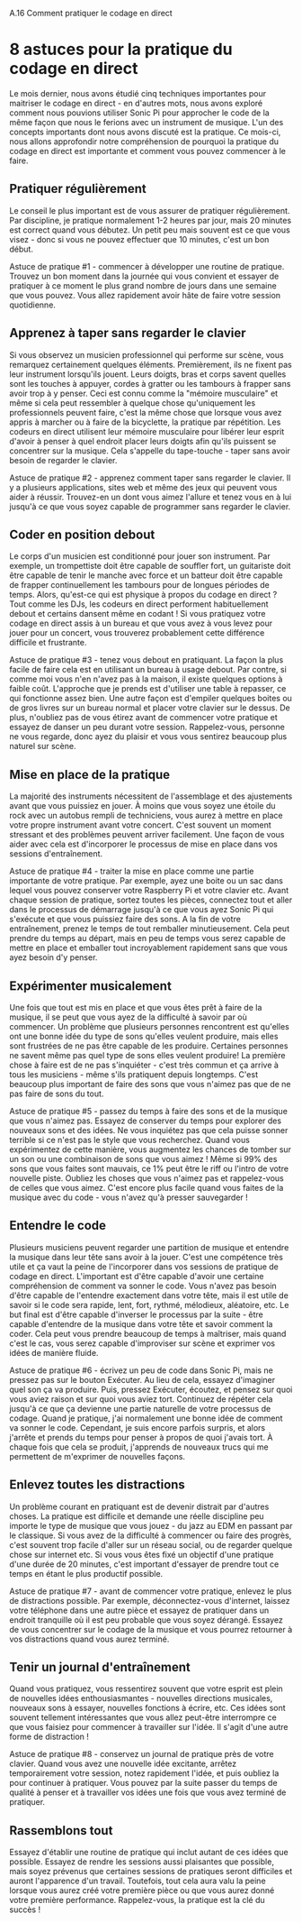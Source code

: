 A.16 Comment pratiquer le codage en direct

# 8 astuces pour la pratique du codage en direct

Le mois dernier, nous avons étudié cinq techniques importantes pour maitriser le codage en direct - en d'autres mots, nous avons exploré comment nous pouvions utiliser Sonic Pi pour approcher le code de la même façon que nous le ferions avec un instrument de musique. L'un des concepts importants dont nous avons discuté est la pratique. Ce mois-ci, nous allons approfondir notre compréhension de pourquoi la pratique du codage en direct est importante et comment vous pouvez commencer à le faire.


## Pratiquer régulièrement

Le conseil le plus important est de vous assurer de pratiquer régulièrement. Par discipline, je pratique normalement 1-2 heures par jour, mais 20 minutes est correct quand vous débutez. Un petit peu mais souvent est ce que vous visez - donc si vous ne pouvez effectuer que 10 minutes, c'est un bon début.

Astuce de pratique #1 - commencer à développer une routine de pratique. Trouvez un bon moment dans la journée qui vous convient et essayer de pratiquer à ce moment le plus grand nombre de jours dans une semaine que vous pouvez. Vous allez rapidement avoir hâte de faire votre session quotidienne.


## Apprenez à taper sans regarder le clavier

Si vous observez un musicien professionnel qui performe sur scène, vous remarquez certainement quelques éléments. Premièrement, ils ne fixent pas leur instrument lorsqu'ils jouent. Leurs doigts, bras et corps savent quelles sont les touches à appuyer, cordes à gratter ou les tambours à frapper sans avoir trop à y penser. Ceci est connu comme la "mémoire musculaire" et même si cela peut ressembler à quelque chose qu'uniquement les professionnels peuvent faire, c'est la même chose que lorsque vous avez appris à marcher ou à faire de la bicyclette, la pratique par répétition. Les codeurs en direct utilisent leur mémoire musculaire pour libérer leur esprit d'avoir à penser à quel endroit placer leurs doigts afin qu'ils puissent se concentrer sur la musique. Cela s'appelle du tape-touche - taper sans avoir besoin de regarder le clavier.

Astuce de pratique #2 - apprenez comment taper sans regarder le clavier. Il y a plusieurs applications, sites web et même des jeux qui peuvent vous aider à réussir. Trouvez-en un dont vous aimez l'allure et tenez vous en à lui jusqu'à ce que vous soyez capable de programmer sans regarder le clavier.


## Coder en position debout

Le corps d'un musicien est conditionné pour jouer son instrument. Par exemple, un trompettiste doit être capable de souffler fort, un guitariste doit être capable de tenir le manche avec force et un batteur doit être capable de frapper continuellement les tambours pour de longues périodes de temps. Alors, qu'est-ce qui est physique à propos du codage en direct ? Tout comme les DJs, les codeurs en direct performent habituellement debout et certains dansent même en codant ! Si vous pratiquez votre codage en direct assis à un bureau et que vous avez à vous levez pour jouer pour un concert, vous trouverez probablement cette différence difficile et frustrante.

Astuce de pratique #3 - tenez vous debout en pratiquant. La façon la plus facile de faire cela est en utilisant un bureau à usage debout. Par contre, si comme moi vous n'en n'avez pas à la maison, il existe quelques options à faible coût. L'approche que je prends est d'utiliser une table à repasser, ce qui fonctionne assez bien. Une autre façon est d'empiler quelques boites ou de gros livres sur un bureau normal et placer votre clavier sur le dessus. De plus, n'oubliez pas de vous étirez avant de commencer votre pratique et essayez de danser un peu durant votre session. Rappelez-vous, personne ne vous regarde, donc ayez du plaisir et vous vous sentirez beaucoup plus naturel sur scène.


## Mise en place de la pratique

La majorité des instruments nécessitent de l'assemblage et des ajustements avant que vous puissiez en jouer. À moins que vous soyez une étoile du rock avec un autobus rempli de techniciens, vous aurez à mettre en place votre propre instrument avant votre concert. C'est souvent un moment stressant et des problèmes peuvent arriver facilement. Une façon de vous aider avec cela est d'incorporer le processus de mise en place dans vos sessions d'entraînement.

Astuce de pratique #4 - traiter la mise en place comme une partie importante de votre pratique. Par exemple, ayez une boite ou un sac dans lequel vous pouvez conserver votre Raspberry Pi et votre clavier etc. Avant chaque session de pratique, sortez toutes les pièces, connectez tout et aller dans le processus de démarrage jusqu'à ce que vous ayez Sonic Pi qui s'exécute et que vous puissiez faire des sons. A la fin de votre entraînement, prenez le temps de tout remballer minutieusement. Cela peut prendre du temps au départ, mais en peu de temps vous serez capable de mettre en place et emballer tout incroyablement rapidement sans que vous ayez besoin d'y penser.


## Expérimenter musicalement

Une fois que tout est mis en place et que vous êtes prêt à faire de la musique, il se peut que vous ayez de la difficulté à savoir par où commencer. Un problème que plusieurs personnes rencontrent est qu'elles ont une bonne idée du type de sons qu'elles veulent produire, mais elles sont frustrées de ne pas être capable de les produire. Certaines personnes ne savent même pas quel type de sons elles veulent produire! La première chose à faire est de ne pas s'inquiéter - c'est très commun et ça arrive à tous les musiciens - même s'ils pratiquent depuis longtemps. C'est beaucoup plus important de faire des sons que vous n'aimez pas que de ne pas faire de sons du tout.

Astuce de pratique #5 - passez du temps à faire des sons et de la musique que vous n'aimez pas. Essayez de conserver du temps pour explorer des nouveaux sons et des idées. Ne vous inquiétez pas que cela puisse sonner terrible si ce n'est pas le style que vous recherchez. Quand vous expérimentez de cette manière, vous augmentez les chances de tomber sur un son ou une combinaison de sons que vous aimez ! Même si 99% des sons que vous faites sont mauvais, ce 1% peut être le riff ou l'intro de votre nouvelle piste. Oubliez les choses que vous n'aimez pas et rappelez-vous de celles que vous aimez. C'est encore plus facile quand vous faites de la musique avec du code - vous n'avez qu'à presser sauvegarder !


## Entendre le code

Plusieurs musiciens peuvent regarder une partition de musique et entendre la musique dans leur tête sans avoir à la jouer. C'est une compétence très utile et ça vaut la peine de l'incorporer dans vos sessions de pratique de codage en direct. L'important est d'être capable d'avoir une certaine compréhension de comment va sonner le code. Vous n'avez pas besoin d'être capable de l'entendre exactement dans votre tête, mais il est utile de savoir si le code sera rapide, lent, fort, rythmé, mélodieux, aléatoire, etc. Le but final est d'être capable d'inverser le processus par la suite - être capable d'entendre de la musique dans votre tête et savoir comment la coder. Cela peut vous prendre beaucoup de temps à maîtriser, mais quand c'est le cas, vous serez capable d'improviser sur scène et exprimer vos idées de manière fluide.

Astuce de pratique #6 - écrivez un peu de code dans Sonic Pi, mais ne pressez pas sur le bouton Exécuter. Au lieu de cela, essayez d'imaginer quel son ça va produire. Puis, pressez Exécuter, écoutez, et pensez sur quoi vous aviez raison et sur quoi vous aviez tort. Continuez de répéter cela jusqu'à ce que ça devienne une partie naturelle de votre processus de codage. Quand je pratique, j'ai normalement une bonne idée de comment va sonner le code. Cependant, je suis encore parfois surpris, et alors j'arrête et prends du temps pour penser à propos de quoi j'avais tort. À chaque fois que cela se produit, j'apprends de nouveaux trucs qui me permettent de m'exprimer de nouvelles façons.

## Enlevez toutes les distractions

Un problème courant en pratiquant est de devenir distrait par d'autres choses. La pratique est difficile et demande une réelle discipline peu importe le type de musique que vous jouez - du jazz au EDM en passant par le classique. Si vous avez de la difficulté à commencer ou faire des progrès, c'est souvent trop facile d'aller sur un réseau social, ou de regarder quelque chose sur internet etc. Si vous vous êtes fixé un objectif d'une pratique d'une durée de 20 minutes, c'est important d'essayer de prendre tout ce temps en étant le plus productif possible.

Astuce de pratique #7 - avant de commencer votre pratique, enlevez le plus de distractions possible. Par exemple, déconnectez-vous d'internet, laissez votre téléphone dans une autre pièce et essayez de pratiquer dans un endroit tranquille où il est peu probable que vous soyez dérangé. Essayez de vous concentrer sur le codage de la musique et vous pourrez retourner à vos distractions quand vous aurez terminé.


## Tenir un journal d'entraînement

Quand vous pratiquez, vous ressentirez souvent que votre esprit est plein de nouvelles idées enthousiasmantes - nouvelles directions musicales, nouveaux sons à essayer, nouvelles fonctions à écrire, etc. Ces idées sont souvent tellement intéressantes que vous allez peut-être interrompre ce que vous faisiez pour commencer à travailler sur l'idée. Il s'agit d'une autre forme de distraction !

Astuce de pratique #8 - conservez un journal de pratique près de votre clavier. Quand vous avez une nouvelle idée excitante, arrêtez temporairement votre session, notez rapidement l'idée, et puis oubliez la pour continuer à pratiquer. Vous pouvez par la suite passer du temps de qualité à penser et à travailler vos idées une fois que vous avez terminé de pratiquer.


## Rassemblons tout

Essayez d'établir une routine de pratique qui inclut autant de ces idées que possible. Essayez de rendre les sessions aussi plaisantes que possible, mais soyez prévenus que certaines sessions de pratiques seront difficiles et auront l'apparence d'un travail. Toutefois, tout cela aura valu la peine lorsque vous aurez créé votre première pièce ou que vous aurez donné votre première performance. Rappelez-vous, la pratique est la clé du succès !
